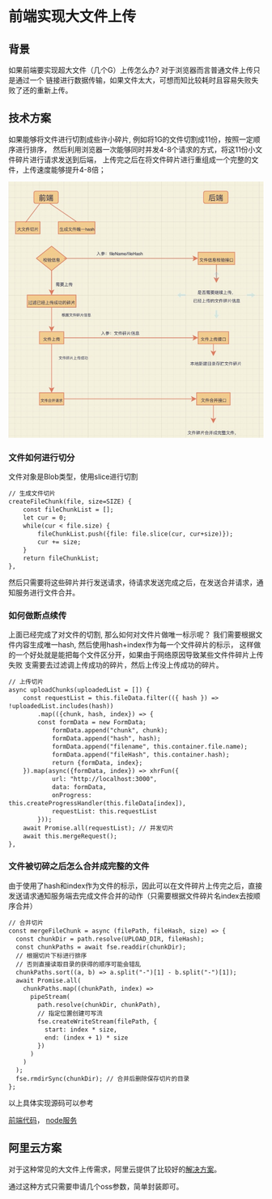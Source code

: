 # 前端实现大文件上传

## 背景 
如果前端要实现超大文件（几个G）上传怎么办? 对于浏览器而言普通文件上传只是通过一个
链接进行数据传输，如果文件太大，可想而知比较耗时且容易失败失败了还的重新上传。

## 技术方案

如果能够将文件进行切割成些许小碎片, 例如将1G的文件切割成11份，按照一定顺序进行排序，
然后利用浏览器一次能够同时并发4-8个请求的方式，将这11份小文件碎片进行请求发送到后端，
上传完之后在将文件碎片进行重组成一个完整的文件，上传速度能够提升4-8倍；

![avatar](../assets/file-upload.png)


### 文件如何进行切分

文件对象是Blob类型，使用slice进行切割

```
// 生成文件切片
createFileChunk(file, size=SIZE) {
    const fileChunkList = [];
    let cur = 0;
    while(cur < file.size) {
        fileChunkList.push({file: file.slice(cur, cur+size)});
        cur += size;
    }
    return fileChunkList;
},
```

然后只需要将这些碎片并行发送请求，待请求发送完成之后，在发送合并请求，通知服务进行文件合并。

### 如何做断点续传

上面已经完成了对文件的切割, 那么如何对文件片做唯一标示呢？
我们需要根据文件内容生成唯一hash, 然后使用hash+index作为每一个文件碎片的标示，
这样做的一个好处就是能把每个文件区分开，如果由于网络原因导致某些文件件碎片上传失败
支需要去过滤调上传成功的碎片，然后上传没上传成功的碎片。

```
// 上传切片
async uploadChunks(uploadedList = []) {
    const requestList = this.fileData.filter(({ hash }) => !uploadedList.includes(hash))
        .map(({chunk, hash, index}) => {
        const formData = new FormData;
            formData.append("chunk", chunk);
            formData.append("hash", hash);
            formData.append("filename", this.container.file.name);
            formData.append("fileHash", this.container.hash);
            return {formData, index};
    }).map(async({formData, index}) => xhrFun({  
            url: "http://localhost:3000",
            data: formData, 
            onProgress: this.createProgressHandler(this.fileData[index]),
            requestList: this.requestList
        }));
    await Promise.all(requestList); // 并发切片
    await this.mergeRequest();
},
```

### 文件被切碎之后怎么合并成完整的文件

由于使用了hash和index作为文件的标示，因此可以在文件碎片上传完之后，直接发送请求通知服务端去完成文件合并的动作（只需要根据文件碎片名index去按顺序合并）

```
// 合并切片
const mergeFileChunk = async (filePath, fileHash, size) => {
  const chunkDir = path.resolve(UPLOAD_DIR, fileHash);
  const chunkPaths = await fse.readdir(chunkDir);
  // 根据切片下标进行排序
  // 否则直接读取目录的获得的顺序可能会错乱
  chunkPaths.sort((a, b) => a.split("-")[1] - b.split("-")[1]);
  await Promise.all(
    chunkPaths.map((chunkPath, index) =>
      pipeStream(
        path.resolve(chunkDir, chunkPath),
        // 指定位置创建可写流
        fse.createWriteStream(filePath, {
          start: index * size,
          end: (index + 1) * size
        })
      )
    )
  );
  fse.rmdirSync(chunkDir); // 合并后删除保存切片的目录
};
```

以上具体实现源码可以参考

[前端代码](https://github.com/EvalGitHub/vue-study/blob/master/src/views/upload_file/index.vue)， [node服务](https://github.com/EvalGitHub/vue-study/blob/master/server/index.js) 

## 阿里云方案

对于这种常见的大文件上传需求，阿里云提供了比较好的[解决方案](https://help.aliyun.com/document_detail/64047.htm?spm=a2c4g.11186623.2.16.5a9423f2whOqN0#section-snl-fxt-4fb)。

通过这种方式只需要申请几个oss参数，简单封装即可。

